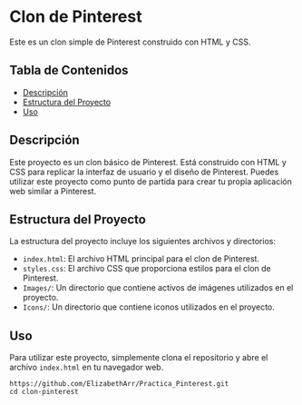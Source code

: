 # Clon de Pinterest

Este es un clon simple de Pinterest construido con HTML y CSS.

## Tabla de Contenidos

- [Descripción](#descripción)
- [Estructura del Proyecto](#estructura-del-proyecto)
- [Uso](#uso)

## Descripción

Este proyecto es un clon básico de Pinterest. Está construido con HTML y CSS para replicar la interfaz de usuario y el diseño de Pinterest. Puedes utilizar este proyecto como punto de partida para crear tu propia aplicación web similar a Pinterest.

## Estructura del Proyecto

La estructura del proyecto incluye los siguientes archivos y directorios:

- `index.html`: El archivo HTML principal para el clon de Pinterest.
- `styles.css`: El archivo CSS que proporciona estilos para el clon de Pinterest.
- `Images/`: Un directorio que contiene activos de imágenes utilizados en el proyecto.
- `Icons/`: Un directorio que contiene iconos utilizados en el proyecto.

## Uso

Para utilizar este proyecto, simplemente clona el repositorio y abre el archivo `index.html` en tu navegador web.

```shell
https://github.com/ElizabethArr/Practica_Pinterest.git
cd clon-pinterest
